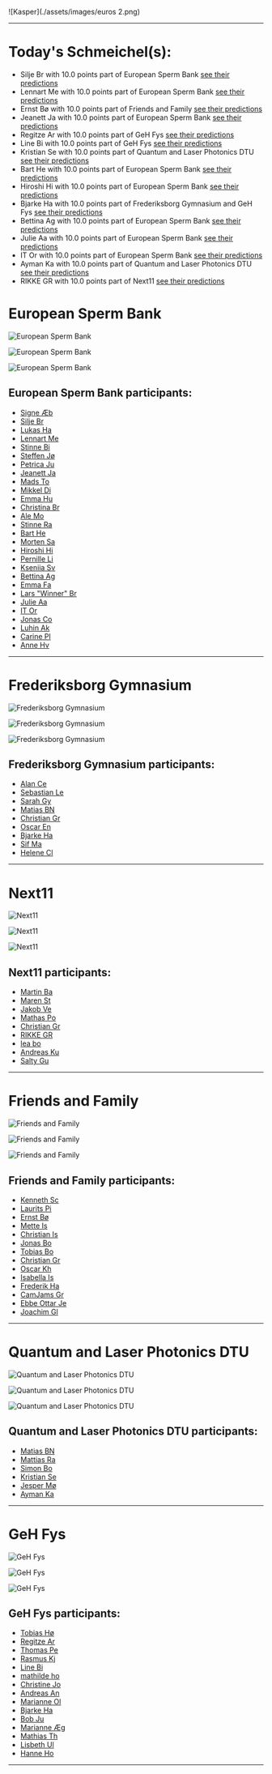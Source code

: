 ![Kasper](./assets/images/euros 2.png)

-------------------------------

# Today's Schmeichel(s):
- Silje Br with 10.0 points part of European Sperm Bank [see their predictions](./pages/Silje_Br.html)
- Lennart Me with 10.0 points part of European Sperm Bank [see their predictions](./pages/Lennart_Me.html)
- Ernst  Bø with 10.0 points part of Friends and Family [see their predictions](./pages/Ernst__Bø.html)
- Jeanett Ja with 10.0 points part of European Sperm Bank [see their predictions](./pages/Jeanett_Ja.html)
- Regitze Ar with 10.0 points part of GeH Fys [see their predictions](./pages/Regitze_Ar.html)
- Line Bi with 10.0 points part of GeH Fys [see their predictions](./pages/Line_Bi.html)
- Kristian Se with 10.0 points part of Quantum and Laser Photonics DTU [see their predictions](./pages/Kristian_Se.html)
- Bart He with 10.0 points part of European Sperm Bank [see their predictions](./pages/Bart_He.html)
- Hiroshi Hi with 10.0 points part of European Sperm Bank [see their predictions](./pages/Hiroshi_Hi.html)
- Bjarke Ha with 10.0 points part of Frederiksborg Gymnasium and GeH Fys [see their predictions](./pages/Bjarke_Ha.html)
- Bettina Ag with 10.0 points part of European Sperm Bank [see their predictions](./pages/Bettina_Ag.html)
- Julie Aa with 10.0 points part of European Sperm Bank [see their predictions](./pages/Julie_Aa.html)
- IT  Or with 10.0 points part of European Sperm Bank [see their predictions](./pages/IT__Or.html)
- Ayman Ka with 10.0 points part of Quantum and Laser Photonics DTU [see their predictions](./pages/Ayman_Ka.html)
- RIKKE GR with 10.0 points part of Next11 [see their predictions](./pages/RIKKE_GR.html)


# European Sperm Bank
 
![European Sperm Bank](./pages/group_plots/bars_European_Sperm_Bank.svg?raw=true)
 
![European Sperm Bank](./pages/group_plots/lines_European_Sperm_Bank.svg?raw=true)
 
![European Sperm Bank](./pages/group_plots/standing_European_Sperm_Bank.svg?raw=true)
 
## European Sperm Bank participants:
- [Signe Æb](./pages/Signe_Æb.html)
- [Silje Br](./pages/Silje_Br.html)
- [Lukas Ha](./pages/Lukas_Ha.html)
- [Lennart Me](./pages/Lennart_Me.html)
- [Stinne Bi](./pages/Stinne_Bi.html)
- [Steffen Jø](./pages/Steffen_Jø.html)
- [Petrica Ju](./pages/Petrica_Ju.html)
- [Jeanett Ja](./pages/Jeanett_Ja.html)
- [Mads To](./pages/Mads_To.html)
- [Mikkel  Di](./pages/Mikkel__Di.html)
- [Emma Hu](./pages/Emma_Hu.html)
- [Christina Br](./pages/Christina_Br.html)
- [Ale Mo](./pages/Ale_Mo.html)
- [Stinne Ra](./pages/Stinne_Ra.html)
- [Bart He](./pages/Bart_He.html)
- [Morten Sa](./pages/Morten_Sa.html)
- [Hiroshi Hi](./pages/Hiroshi_Hi.html)
- [Pernille Li](./pages/Pernille_Li.html)
- [Kseniia Sv](./pages/Kseniia_Sv.html)
- [Bettina Ag](./pages/Bettina_Ag.html)
- [Emma Fa](./pages/Emma_Fa.html)
- [Lars "Winner" Br](./pages/Lars__Winner__Br.html)
- [Julie Aa](./pages/Julie_Aa.html)
- [IT  Or](./pages/IT__Or.html)
- [Jonas  Co](./pages/Jonas__Co.html)
- [Luhin Ak](./pages/Luhin_Ak.html)
- [Carine Pl](./pages/Carine_Pl.html)
- [Anne Hv](./pages/Anne_Hv.html)

-----------
 
# Frederiksborg Gymnasium
 
![Frederiksborg Gymnasium](./pages/group_plots/bars_Frederiksborg_Gymnasium.svg?raw=true)
 
![Frederiksborg Gymnasium](./pages/group_plots/lines_Frederiksborg_Gymnasium.svg?raw=true)
 
![Frederiksborg Gymnasium](./pages/group_plots/standing_Frederiksborg_Gymnasium.svg?raw=true)
 
## Frederiksborg Gymnasium participants:
- [Alan Ce](./pages/Alan_Ce.html)
- [Sebastian Le](./pages/Sebastian_Le.html)
- [Sarah Gy](./pages/Sarah_Gy.html)
- [Matias BN](./pages/Matias_BN.html)
- [Christian Gr](./pages/Christian_Gr.html)
- [Oscar En](./pages/Oscar_En.html)
- [Bjarke Ha](./pages/Bjarke_Ha.html)
- [Sif Ma](./pages/Sif_Ma.html)
- [Helene Cl](./pages/Helene_Cl.html)

-----------
 
# Next11
 
![Next11](./pages/group_plots/bars_Next11.svg?raw=true)
 
![Next11](./pages/group_plots/lines_Next11.svg?raw=true)
 
![Next11](./pages/group_plots/standing_Next11.svg?raw=true)
 
## Next11 participants:
- [Martin Ba](./pages/Martin_Ba.html)
- [Maren St](./pages/Maren_St.html)
- [Jakob Ve](./pages/Jakob_Ve.html)
- [Mathas Po](./pages/Mathas_Po.html)
- [Christian Gr](./pages/Christian_Gr.html)
- [RIKKE GR](./pages/RIKKE_GR.html)
- [lea bo](./pages/lea_bo.html)
- [Andreas Ku](./pages/Andreas_Ku.html)
- [Salty Gu](./pages/Salty_Gu.html)

-----------
 
# Friends and Family
 
![Friends and Family](./pages/group_plots/bars_Friends_and_Family.svg?raw=true)
 
![Friends and Family](./pages/group_plots/lines_Friends_and_Family.svg?raw=true)
 
![Friends and Family](./pages/group_plots/standing_Friends_and_Family.svg?raw=true)
 
## Friends and Family participants:
- [Kenneth Sc](./pages/Kenneth_Sc.html)
- [Laurits Pi](./pages/Laurits_Pi.html)
- [Ernst  Bø](./pages/Ernst__Bø.html)
- [Mette Is](./pages/Mette_Is.html)
- [Christian Is](./pages/Christian_Is.html)
- [Jonas Bo](./pages/Jonas_Bo.html)
- [Tobias Bo](./pages/Tobias_Bo.html)
- [Christian Gr](./pages/Christian_Gr.html)
- [Oscar Kh](./pages/Oscar_Kh.html)
- [Isabella Is](./pages/Isabella_Is.html)
- [Frederik Ha](./pages/Frederik_Ha.html)
- [CamJams Gr](./pages/CamJams_Gr.html)
- [Ebbe Ottar Je](./pages/Ebbe_Ottar_Je.html)
- [Joachim Gl](./pages/Joachim_Gl.html)

-----------
 
# Quantum and Laser Photonics DTU
 
![Quantum and Laser Photonics DTU](./pages/group_plots/bars_Quantum_and_Laser_Photonics_DTU.svg?raw=true)
 
![Quantum and Laser Photonics DTU](./pages/group_plots/lines_Quantum_and_Laser_Photonics_DTU.svg?raw=true)
 
![Quantum and Laser Photonics DTU](./pages/group_plots/standing_Quantum_and_Laser_Photonics_DTU.svg?raw=true)
 
## Quantum and Laser Photonics DTU participants:
- [Matias BN](./pages/Matias_BN.html)
- [Mattias Ra](./pages/Mattias_Ra.html)
- [Simon Bo](./pages/Simon_Bo.html)
- [Kristian Se](./pages/Kristian_Se.html)
- [Jesper Mø](./pages/Jesper_Mø.html)
- [Ayman Ka](./pages/Ayman_Ka.html)

-----------
 
# GeH Fys
 
![GeH Fys](./pages/group_plots/bars_GeH_Fys.svg?raw=true)
 
![GeH Fys](./pages/group_plots/lines_GeH_Fys.svg?raw=true)
 
![GeH Fys](./pages/group_plots/standing_GeH_Fys.svg?raw=true)
 
## GeH Fys participants:
- [Tobias Hø](./pages/Tobias_Hø.html)
- [Regitze Ar](./pages/Regitze_Ar.html)
- [Thomas Pe](./pages/Thomas_Pe.html)
- [Rasmus  Kj](./pages/Rasmus__Kj.html)
- [Line Bi](./pages/Line_Bi.html)
- [mathilde  ho](./pages/mathilde__ho.html)
- [Christine Jo](./pages/Christine_Jo.html)
- [Andreas An](./pages/Andreas_An.html)
- [Marianne Ol](./pages/Marianne_Ol.html)
- [Bjarke Ha](./pages/Bjarke_Ha.html)
- [Bob Ju](./pages/Bob_Ju.html)
- [Marianne Æg](./pages/Marianne_Æg.html)
- [Mathias  Th](./pages/Mathias__Th.html)
- [Lisbeth Ul](./pages/Lisbeth_Ul.html)
- [Hanne Ho](./pages/Hanne_Ho.html)

-----------
 
